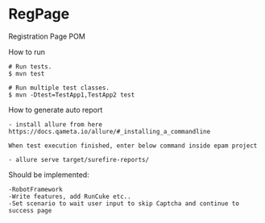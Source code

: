 # RegPage
Registration Page POM

How to run

    # Run tests.
    $ mvn test

    # Run multiple test classes.
    $ mvn -Dtest=TestApp1,TestApp2 test

How to generate auto report

    - install allure from here https://docs.qameta.io/allure/#_installing_a_commandline

    When test execution finished, enter below command inside epam project

    - allure serve target/surefire-reports/

Should be implemented:

    -RobotFramework 
    -Write features, add RunCuke etc..
    -Set scenario to wait user input to skip Captcha and continue to success page
